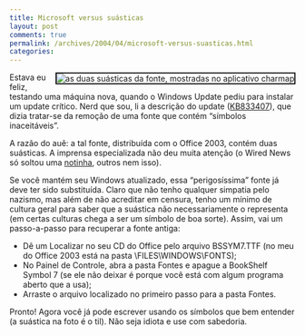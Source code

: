```yaml
---
title: Microsoft versus suásticas
layout: post
comments: true
permalink: /archives/2004/04/microsoft-versus-suasticas.html
categories:
---
```

<img src="//chester.me/img/blig/suasticas.gif" border=2 alt="as duas suásticas da fonte, mostradas no aplicativo charmap" align="right">Estava eu feliz, testando uma máquina nova, quando o Windows Update pediu para instalar um update crítico. Nerd que sou, li a descrição do update ([KB833407][1]), que dizia tratar-se da remoção de uma fonte que contém &#8220;símbolos inaceitáveis&#8221;.

A razão do auê: a tal fonte, distribuída com o Office 2003, contém duas suásticas. A imprensa especializada não deu muita atenção (o Wired News só soltou uma <a href="http://www.wired.com/news/technology/0,1282,61587,00.html" >notinha</a>, outros nem isso).

Se você mantém seu Windows atualizado, essa &#8220;perigosíssima&#8221; fonte já deve ter sido substituída. Claro que não tenho qualquer simpatia pelo nazismo, mas além de não acreditar em censura, tenho um mínimo de cultura geral para saber que a suástica não necessariamente o representa (em certas culturas chega a ser um símbolo de boa sorte). Assim, vai um passo-a-passo para recuperar a fonte antiga:
*   Dê um Localizar no seu CD do Office pelo arquivo BSSYM7.TTF (no meu do Office 2003 está na pasta \FILES\WINDOWS\FONTS);
*   No Painel de Controle, abra a pasta Fontes e apague a BookShelf Symbol 7 (se ele não deixar é porque você está com algum programa aberto que a usa);
*   Arraste o arquivo localizado no primeiro passo para a pasta Fontes.

Pronto! Agora você já pode escrever usando os símbolos que bem entender (a suástica na foto é o til). Não seja idiota e use com sabedoria.

 [1]: http://support.microsoft.com/default.aspx?scid=kb;%5BLN%5D;833407
